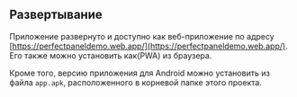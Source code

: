 ## Развертывание

Приложение развернуто и доступно как веб-приложение по адресу [https://perfectpaneldemo.web.app/](https://perfectpaneldemo.web.app/). Его также можно установить как(PWA) из браузера.

Кроме того, версию приложения для Android можно установить из файла `app.apk`, расположенного в корневой папке этого проекта.
